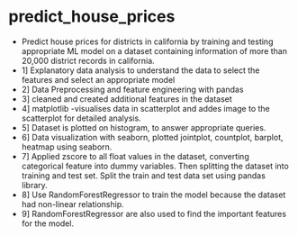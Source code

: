 # predict_house_prices
- Predict house prices for districts in california by training and testing appropriate ML model on a dataset containing information of more than 20,000 district records in california.
- 1] Explanatory data analysis to understand the data to select the features and select an appropriate model 
- 2] Data Preprocessing and feature engineering with pandas 
- 3] cleaned and created additional features in the dataset
- 4] matplotlib -visualises data in scatterplot and addes image to the scatterplot for detailed analysis. 
- 5] Dataset is plotted on histogram, to answer appropriate queries.
- 6] Data visualization with seaborn, plotted jointplot, countplot, barplot, heatmap using seaborn.
- 7] Applied zscore to all float values in the dataset, converting categorical feature into dummy variables. Then splitting the dataset into training and test set. Split the train and test data set using pandas library.
- 8] Use RandomForestRegressor to train the model because the dataset had non-linear relationship.
- 9] RandomForestRegressor are also used to find the important features for the model.
